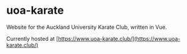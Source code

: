 # uoa-karate
Website for the Auckland University Karate Club, written in Vue.

Currently hosted at [https://www.uoa-karate.club/](https://www.uoa-karate.club/)
